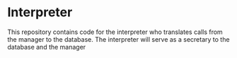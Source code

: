 # Interpreter

This repository contains code for the interpreter who translates calls from the 
manager to the database. The interpreter will serve as a secretary to the 
database and the manager
